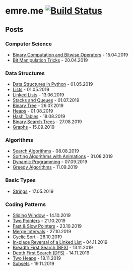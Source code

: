 # emre.me [![Build Status](https://travis-ci.org/ebolat/emre.me.svg?branch=master)](https://travis-ci.org/ebolat/emre.me) #

## Posts ##

### Computer Science ###

- [Binary Computation and Bitwise Operators](https://emre.me/computer-science/binary-computation-and-bitwise-operators/) - 15.04.2019
- [Bit Manipulation Tricks](https://emre.me/computer-science/bit-manipulation-tricks/) - 20.04.2019


### Data Structures ###

- [Data Structures in Python](https://emre.me/data-structures/data-structures-in-python/) - 01.05.2019
- [Lists](https://emre.me/data-structures/lists/) - 01.05.2019
- [Linked Lists](https://emre.me/data-structures/linked-lists/) - 13.06.2019
- [Stacks and Queues](https://emre.me/data-structures/stacks-and-queues/) - 01.07.2019
- [Binary Tree](https://emre.me/data-structures/binary-tree/) - 26.07.2019
- [Heaps](https://emre.me/data-structures/heaps/) - 01.08.2019
- [Hash Tables](https://emre.me/data-structures/hash-tables/) - 18.08.2019
- [Binary Search Trees](https://emre.me/data-structures/binary-search-trees/) - 27.08.2019
- [Graphs](https://emre.me/data-structures/graphs/) - 15.09.2019

### Algorithms ###

- [Search Algorithms](https://emre.me/algorithms/search-algorithms/) - 08.08.2019
- [Sorting Algorithms with Animations](https://emre.me/algorithms/sorting-algorithms/) - 31.08.2019
- [Dynamic Programming](https://emre.me/algorithms/dynamic-programming/) - 07.09.2019
- [Greedy Algorithms](https://emre.me/algorithms/greedy-algorithms/) - 11.09.2019

### Basic Types ###

- [Strings](https://emre.me/basic-types/strings/) - 17.05.2019

### Coding Patterns ###

- [Sliding Window](https://emre.me/coding-patterns/sliding-window/) - 14.10.2019
- [Two Pointers](https://emre.me/coding-patterns/two-pointers/) - 21.10.2019
- [Fast & Slow Pointers](https://emre.me/coding-patterns/fast-slow-pointers/) - 23.10.2019
- [Merge Intervals](https://emre.me/coding-patterns/merge-intervals/) - 27.10.2019
- [Cyclic Sort](https://emre.me/coding-patterns/cyclic-sort/) - 28.10.2019
- [In-place Reversal of a Linked List](https://emre.me/coding-patterns/in-place-reversal-of-a-linked-list/) - 04.11.2019
- [Breadth First Search (BFS)](https://emre.me/coding-patterns/breadth-first-search/) - 13.11.2019
- [Depth First Search (DFS)](https://emre.me/coding-patterns/depth-first-search/) - 14.11.2019
- [Two Heaps](https://emre.me/coding-patterns/two-heaps/) - 18.11.2019
- [Subsets](https://emre.me/coding-patterns/subsets/) - 19.11.2019